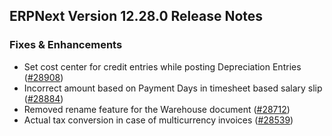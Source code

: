 ## ERPNext Version 12.28.0 Release Notes

### Fixes & Enhancements
- Set cost center for credit entries while posting Depreciation Entries ([#28908](https://github.com/frappe/erpnext/pull/28908))
- Incorrect amount based on Payment Days in timesheet based salary slip ([#28884](https://github.com/frappe/erpnext/pull/28884))
- Removed rename feature for the Warehouse document ([#28712](https://github.com/frappe/erpnext/pull/28712))
- Actual tax conversion in case of multicurrency invoices ([#28539](https://github.com/frappe/erpnext/pull/28539))